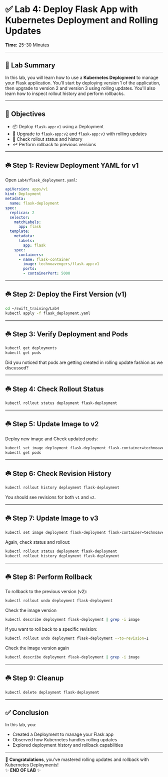 # ✅ Lab 4: Deploy Flask App with Kubernetes Deployment and Rolling Updates

**Time:** 25–30 Minutes

---

## 🧾 Lab Summary

In this lab, you will learn how to use a **Kubernetes Deployment** to manage your Flask application. You’ll start by deploying version 1 of the application, then upgrade to version 2 and version 3 using rolling updates. You'll also learn how to inspect rollout history and perform rollbacks.

---

## 🎯 Objectives

- 📦 Deploy `flask-app:v1` using a Deployment
- 🔄 Upgrade to `flask-app:v2` and `flask-app:v3` with rolling updates
- 📜 Check rollout status and history
- ↩️ Perform rollback to previous versions

---

## ☘️ Step 1: Review Deployment YAML for v1

Open `Lab4/flask_deployment.yaml`:

```yaml
apiVersion: apps/v1
kind: Deployment
metadata:
  name: flask-deployment
spec:
  replicas: 2
  selector:
    matchLabels:
      app: flask
  template:
    metadata:
      labels:
        app: flask
    spec:
      containers:
      - name: flask-container
        image: technoavengers/flask-app:v1
        ports:
        - containerPort: 5000
```

---

## ☘️ Step 2: Deploy the First Version (v1)

```bash
cd ~/swift_training/Lab4
kubectl apply -f flask_deployment.yaml
```

---

## ☘️ Step 3: Verify Deployment and Pods

```bash
kubectl get deployments
kubectl get pods
```
Did you noticed that pods are getting created in rolling update fashion as we discussed?

---

## ☘️ Step 4: Check Rollout Status

```bash
kubectl rollout status deployment flask-deployment
```

---

## ☘️ Step 5: Update Image to v2

Deploy new image and Check updated pods:

```bash
kubectl set image deployment flask-deployment flask-container=technoavengers/flask-app:v2
kubectl get pods
```

---

## ☘️ Step 6: Check Revision History

```bash
kubectl rollout history deployment flask-deployment
```

You should see revisions for both `v1` and `v2`.

---

## ☘️ Step 7: Update Image to v3

```bash
kubectl set image deployment flask-deployment flask-container=technoavengers/flask-app:v3
```

Again, check status and rollout:

```bash
kubectl rollout status deployment flask-deployment
kubectl rollout history deployment flask-deployment
```

---

## ☘️ Step 8: Perform Rollback

To rollback to the previous version (v2):

```bash
kubectl rollout undo deployment flask-deployment
```

Check the image version
```bash
kubectl describe deployment flask-deployment | grep -i image
```

If you want to roll back to a specific revision:

```bash
kubectl rollout undo deployment flask-deployment --to-revision=1
```

Check the image version again
```bash
kubectl describe deployment flask-deployment | grep -i image
```

---

## ☘️ Step 9: Cleanup

```bash
kubectl delete deployment flask-deployment
```

---

## ✅ Conclusion

In this lab, you:

- Created a Deployment to manage your Flask app
- Observed how Kubernetes handles rolling updates
- Explored deployment history and rollback capabilities

---

🎉 **Congratulations**, you've mastered rolling updates and rollback with Kubernetes Deployments!  
✨ **END OF LAB** ✨